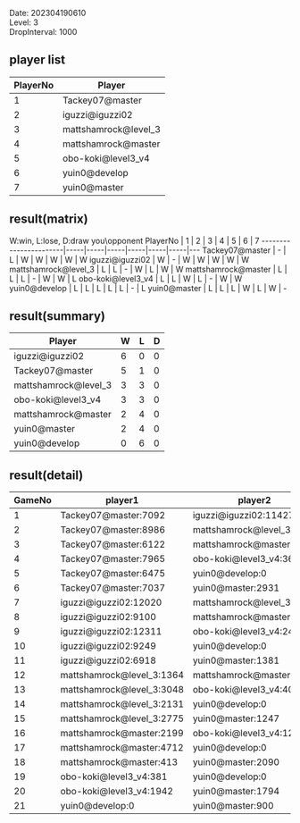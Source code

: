 Date: 202304190610  
Level: 3  
DropInterval: 1000  
## player list
PlayerNo  |  Player
----------|----------------------
1         |  Tackey07@master
2         |  iguzzi@iguzzi02
3         |  mattshamrock@level_3
4         |  mattshamrock@master
5         |  obo-koki@level3_v4
6         |  yuin0@develop
7         |  yuin0@master
## result(matrix)
W:win, L:lose, D:draw
you\opponent PlayerNo  |  1  |  2  |  3  |  4  |  5  |  6  |  7
-----------------------|-----|-----|-----|-----|-----|-----|---
Tackey07@master        |  -  |  L  |  W  |  W  |  W  |  W  |  W
iguzzi@iguzzi02        |  W  |  -  |  W  |  W  |  W  |  W  |  W
mattshamrock@level_3   |  L  |  L  |  -  |  W  |  L  |  W  |  W
mattshamrock@master    |  L  |  L  |  L  |  -  |  W  |  W  |  L
obo-koki@level3_v4     |  L  |  L  |  W  |  L  |  -  |  W  |  W
yuin0@develop          |  L  |  L  |  L  |  L  |  L  |  -  |  L
yuin0@master           |  L  |  L  |  L  |  W  |  L  |  W  |  -
## result(summary)
Player                |  W  |  L  |  D
----------------------|-----|-----|---
iguzzi@iguzzi02       |  6  |  0  |  0
Tackey07@master       |  5  |  1  |  0
mattshamrock@level_3  |  3  |  3  |  0
obo-koki@level3_v4    |  3  |  3  |  0
mattshamrock@master   |  2  |  4  |  0
yuin0@master          |  2  |  4  |  0
yuin0@develop         |  0  |  6  |  0
## result(detail)
GameNo  |  player1                    |  player2
--------|-----------------------------|---------------------------
1       |  Tackey07@master:7092       |  iguzzi@iguzzi02:11427
2       |  Tackey07@master:8986       |  mattshamrock@level_3:1098
3       |  Tackey07@master:6122       |  mattshamrock@master:2985
4       |  Tackey07@master:7965       |  obo-koki@level3_v4:3665
5       |  Tackey07@master:6475       |  yuin0@develop:0
6       |  Tackey07@master:7037       |  yuin0@master:2931
7       |  iguzzi@iguzzi02:12020      |  mattshamrock@level_3:1711
8       |  iguzzi@iguzzi02:9100       |  mattshamrock@master:-271
9       |  iguzzi@iguzzi02:12311      |  obo-koki@level3_v4:2423
10      |  iguzzi@iguzzi02:9249       |  yuin0@develop:0
11      |  iguzzi@iguzzi02:6918       |  yuin0@master:1381
12      |  mattshamrock@level_3:1364  |  mattshamrock@master:-302
13      |  mattshamrock@level_3:3048  |  obo-koki@level3_v4:4083
14      |  mattshamrock@level_3:2131  |  yuin0@develop:0
15      |  mattshamrock@level_3:2775  |  yuin0@master:1247
16      |  mattshamrock@master:2199   |  obo-koki@level3_v4:1235
17      |  mattshamrock@master:4712   |  yuin0@develop:0
18      |  mattshamrock@master:413    |  yuin0@master:2090
19      |  obo-koki@level3_v4:381     |  yuin0@develop:0
20      |  obo-koki@level3_v4:1942    |  yuin0@master:1794
21      |  yuin0@develop:0            |  yuin0@master:900
